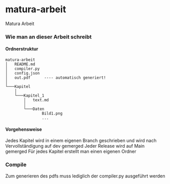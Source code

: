 # matura-arbeit
Matura Arbeit

### Wie man an dieser Arbeit schreibt
#### Ordnerstruktur
```
matura-arbeit
│   README.md
│   compiler.py
│   config.json
│   out.pdf      ---- automatisch generiert!
│
└───Kapitel
    │
    └───Kapitel_1
        │   text.md
        │
        └───Daten
                Bild1.png
                ...
```
#### Vorgehensweise
Jedes Kapitel wird in einem eigenen Branch geschrieben und wird nach Vervollständigung auf dev gemerged
Jeder Release wird auf Main gemerged
Für jedes Kapitel erstellt man einen eigenen Ordner

### Compile
Zum generieren des pdfs muss lediglich der compiler.py ausgeführt werden